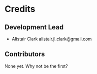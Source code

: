 # Credits


## Development Lead

* Alistair Clark <alistair.jl.clark@gmail.com>

## Contributors

None yet. Why not be the first?
